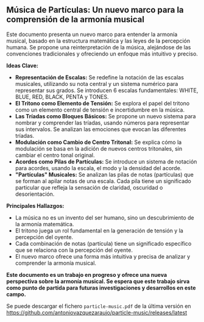 ## Música de Partículas: Un nuevo marco para la comprensión de la armonía musical

Este documento presenta un nuevo marco para entender la armonía musical, basado en la estructura matemática y las leyes de la percepción humana. Se propone una reinterpretación de la música, alejándose de las convenciones tradicionales y ofreciendo un enfoque más intuitivo y preciso.

**Ideas Clave:**

* **Representación de Escalas:** Se redefine la notación de las escalas musicales, utilizando su nota central y un sistema numérico para representar sus grados. Se introducen 6 escalas fundamentales: WHITE, BLUE, RED, BLACK, PENTA y TONES. 
* **El Tritono como Elemento de Tensión:** Se explora el papel del tritono como un elemento central de tensión e incertidumbre en la música. 
* **Las Tríadas como Bloques Básicos:** Se propone un nuevo sistema para nombrar y comprender las tríadas, usando números para representar sus intervalos. Se analizan las emociones que evocan las diferentes tríadas.
* **Modulación como Cambio de Centro Tritonal:** Se explica cómo la modulación se basa en la adición de nuevos centros tritonales, sin cambiar el centro tonal original.
* **Acordes como Pilas de Partículas:** Se introduce un sistema de notación para acordes, usando la escala, el modo y la densidad del acorde. 
* **"Partículas" Musicales:** Se analizan las pilas de notas (partículas) que se forman al apilar notas de una escala. Cada pila tiene un significado particular que refleja la sensación de claridad, oscuridad o desorientación.

**Principales Hallazgos:**

* La música no es un invento del ser humano, sino un descubrimiento de la armonía matemática.
* El tritono juega un rol fundamental en la generación de tensión y la percepción del oyente.
* Cada combinación de notas (partícula) tiene un significado específico que se relaciona con la percepción del oyente.
* El nuevo marco ofrece una forma más intuitiva y precisa de analizar y comprender la armonía musical.

**Este documento es un trabajo en progreso y ofrece una nueva perspectiva sobre la armonía musical. Se espera que este trabajo sirva como punto de partida para futuras investigaciones y desarrollos en este campo.** 

Se puede descargar el fichero `particle-music.pdf` de la última versión en https://github.com/antoniovazquezaraujo/particle-music/releases/latest